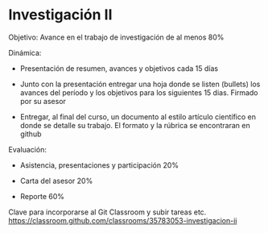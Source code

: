 # Investigación II


Objetivo: Avance en el trabajo de investigación de al menos 80%



Dinámica:

* Presentación de resumen, avances y objetivos cada 15 días


* Junto con la presentación entregar una hoja donde se listen (bullets) los avances del período
y los objetivos para los siguientes 15 dias. Firmado por su asesor


* Entregar, al final del curso, un documento al estilo artículo científico en donde se detalle su trabajo.
El formato y la rúbrica se encontraran en github

Evaluación:


* Asistencia, presentaciones y participación 20%


* Carta del asesor 20%


* Reporte 60%

Clave para incorporarse al Git Classroom y subir tareas etc.
https://classroom.github.com/classrooms/35783053-investigacion-ii
